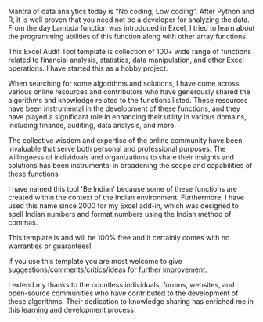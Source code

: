Mantra of data analytics today is “No coding, Low coding”. After Python and R, it is well proven that you need not be a developer for analyzing the data. From the day Lambda function was introduced in Excel, I tried to learn about the programming abilities of this function along with other array functions.

This Excel Audit Tool template is collection of 100+ wide range of functions related to financial analysis, statistics, data manipulation, and other Excel operations. I have started this as a hobby project.

When searching for some algorithms and solutions, I have come across various online resources and contributors who have generously shared the algorithms and knowledge related to the functions listed. These resources have been instrumental in the development of these functions, and they have played a significant role in enhancing their utility in various domains, including finance, auditing, data analysis, and more.

The collective wisdom and expertise of the online community have been invaluable that serve both personal and professional purposes. The willingness of individuals and organizations to share their insights and solutions has been instrumental in broadening the scope and capabilities of these functions.

I have named this tool 'Be Indian' because some of these functions are created within the context of the Indian environment. Furthermore, I have used this name since 2000 for my Excel add-in, which was designed to spell Indian numbers and format numbers using the Indian method of commas.

This template is and will be 100% free and it certainly comes with no warranties or guarantees!

If you use this template you are most welcome to give suggestions/comments/critics/ideas for further improvement.

I extend my thanks to the countless individuals, forums, websites, and open-source communities who have contributed to the development of these algorithms. Their dedication to knowledge sharing has enriched me in this learning and development process.
